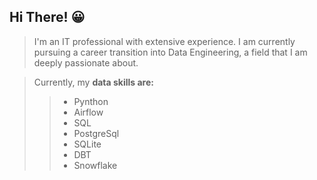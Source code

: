 ## Hi There! 😀

> I'm an IT professional with extensive experience. I am currently pursuing a career transition into Data Engineering, a field that I am deeply passionate about.

> Currently, my **data skills are:**
>>* Pynthon
>>* Airflow
>>* SQL
>>* PostgreSql
>>* SQLite
>>* DBT
>>* Snowflake

